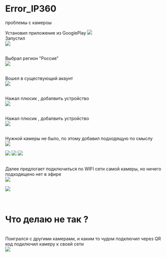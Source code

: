 # Error_IP360
проблемы  с камероы


Установил приложение из GooglePlay
<img src="https://github.com/MyasnikovIA/Error_IP360/blob/main/img/photo_2024-01-19_09-32-56.jpg?raw=true"/>
<br/>Запустил<br/>
<img src="https://github.com/MyasnikovIA/Error_IP360/blob/main/img/photo_2024-01-19_09-37-13.jpg?raw=true"/>

<br/>Выбрал регион  "Россия"<br/>
<img src="https://github.com/MyasnikovIA/Error_IP360/blob/main/img/photo_2024-01-19_09-38-22.jpg?raw=true"/>

<br/>Вошел в существующий акаунт<br/>
<img src="https://github.com/MyasnikovIA/Error_IP360/blob/main/img/photo_2024-01-19_09-39-05.jpg?raw=true"/>

<br/>Нажал плюсик , добапвить устройство<br/>
<img src="https://github.com/MyasnikovIA/Error_IP360/blob/main/img/photo_2024-01-19_09-40-23.jpg?raw=true"/>

<br/>Нажал плюсик , добапвить устройство<br/>
<img src="https://github.com/MyasnikovIA/Error_IP360/blob/main/img/photo_2024-01-19_09-40-23.jpg?raw=true"/>

<br/>Нужной камеры не было, по этому добавил  подходящую по смыслу<br/>
<img src="https://github.com/MyasnikovIA/Error_IP360/blob/main/img/ip.png?raw=true"/>

<img src="https://github.com/MyasnikovIA/Error_IP360/blob/main/img/photo_2024-01-19_09-42-49.jpg?raw=true"/>
<img src="https://github.com/MyasnikovIA/Error_IP360/blob/main/img/photo_2024-01-19_09-43-36.jpg?raw=true"/>
<img src="https://github.com/MyasnikovIA/Error_IP360/blob/main/img/photo_2024-01-19_09-43-18.jpg?raw=true"/>

<br/>Далее предлогает  подключиться по WIFI сети самой камеры, но  ничего подходящено нет в эфире<br/>
<img src="https://github.com/MyasnikovIA/Error_IP360/blob/main/img/photo_2024-01-19_09-44-53.jpg?raw=true"/>

<img src="https://github.com/MyasnikovIA/Error_IP360/blob/main/img/photo_2024-01-19_09-45-09.jpg?raw=true"/>
<H1>
 <br/>Что делаю не так ?<br/>
</H1>
<br/>Поигрался с другими камерами, и каким то чудом  подключил  через QR код подключил камеру к своей сети<br/>
<img src="https://github.com/MyasnikovIA/Error_IP360/blob/main/img/mac.png?raw=true"/>
 